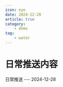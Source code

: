 ```yaml
---
icon: eye
date: 2024-12-28
article: true
category:
    - demo
tag:
    - water
---
```


# 日常推送内容

日常推送 --- 2024-12-28
